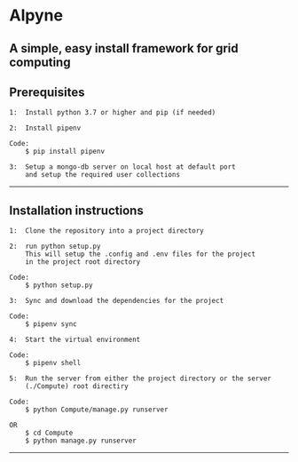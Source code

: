 # Alpyne

## A simple, easy install framework for grid computing

## Prerequisites
    1:  Install python 3.7 or higher and pip (if needed)
>
    2:  Install pipenv
```
Code:
    $ pip install pipenv
```
>
    3:  Setup a mongo-db server on local host at default port
        and setup the required user collections

---

## Installation instructions

    1:  Clone the repository into a project directory
>
    2:  run python setup.py
        This will setup the .config and .env files for the project
        in the project root directory
    
```
Code:
    $ python setup.py
```
    3:  Sync and download the dependencies for the project
```
Code:
    $ pipenv sync
```
    4:  Start the virtual environment
```
Code:
    $ pipenv shell
```
    5:  Run the server from either the project directory or the server
        (./Compute) root directiry
```
Code:
    $ python Compute/manage.py runserver

OR
    $ cd Compute
    $ python manage.py runserver
```

---
